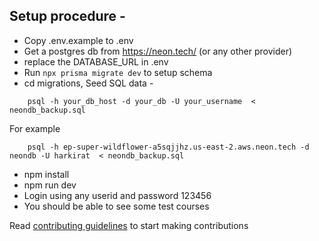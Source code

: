 ## Setup procedure -

- Copy .env.example to .env
- Get a postgres db from https://neon.tech/ (or any other provider)
- replace the DATABASE_URL in .env
- Run `npx prisma migrate dev` to setup schema
- cd migrations, Seed SQL data -

```
    psql -h your_db_host -d your_db -U your_username  < neondb_backup.sql
```

For example

```
    psql -h ep-super-wildflower-a5sqjjhz.us-east-2.aws.neon.tech -d neondb -U harkirat  < neondb_backup.sql
```

- npm install
- npm run dev
- Login using any userid and password 123456
- You should be able to see some test courses

Read [contributing guidelines](./CONTRIBUTING.md) to start making contributions
